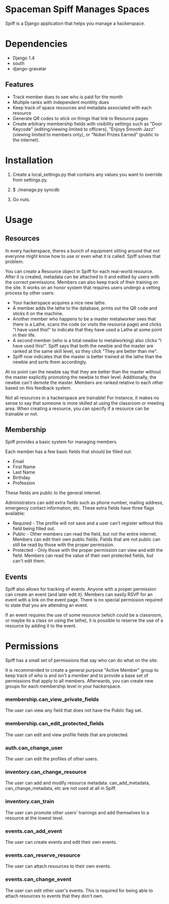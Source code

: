 # Spaceman Spiff Manages Spaces

Spiff is a Django application that helps you manage a hackerspace.

# Dependencies

* Django 1.4
* south
* django-gravatar

## Features

* Track member dues to see who is paid for the month
* Multiple ranks with independent monthly dues
* Keep track of space resources and metadata associated with each resource
* Generate QR codes to stick on things that link to Resource pages
* Create arbitrary membership fields with visibility settings such as "Door Keycode"
  (editing/viewing limited to officers), "Enjoys Smooth Jazz" (viewing
  limited to members only), or "Nobel Prizes Earned" (public to the internet).

# Installation

1. Create a local_settings.py that contains any values you want to override from
settings.py.

2.  $ ./manage.py syncdb

3. Go nuts.

# Usage

## Resources

In every hackerspace, theres a bunch of equipment sitting around that not
everyone might know how to use or even what it is called. Spiff solves that
problem.

You can create a Resource object in Spiff for each real-world resource. After it
is created, metadata can be attached to it and edited by users with the correct
permissions. Members can also keep track of their training on the site. It works
on an honor system that requires users undergo a vetting process by other users:

* Your hackerspace acquires a nice new lathe.
* A member adds the lathe to the database, prints out the QR code and sticks it
  on the machine.
* Another member who happens to be a master metalworker sees that there is a Lathe,
  scans the code (or visits the resource page) and clicks "I have used this!" to
  indicate that they have used a Lathe at some point in their life.
* A second member (who is a total newbie to metalworking) also clicks "I have used
  this!". Spiff says that both the newbie and the master are ranked at the same
  skill level, so they click "They are better than me".
* Spiff now indicates that the master is better trained at the lathe than the
  newbie and sorts them accordingly.

At no point can the newbie say that they are better than the master without the
master explicitly promoting the newbie to their level. Additionally, the newbie
can't demote the master. Members are ranked relative to each other based on this
feedback system.

Not all resources in a hackerspace are trainable! For instance, it makes no
sense to say that someone is more skilled at using the classroom or meeting
area. When creating a resource, you can specify if a resource can be trainable
or not.

## Membership

Spiff provides a basic system for managing members.

Each member has a few basic fields that should be filled out:

* Email
* First Name
* Last Name
* Birthday
* Profession

These fields are public to the general internet.

Administrators can add extra fields such as phone number, mailing address,
emergency contact information, etc. These extra fields have three flags
available:

* Required - The profile will not save and a user can't register without this
  field being filled out.
* Public - Other members can read the field, but not the entire internet.
  Members can edit their own public fields. Fields that are not public can still
  be read by those with the proper permission.
* Protected - Only those with the proper permission can view and edit the field.
  Members can read the value of their own protected fields, but can't edit them.

## Events

Spiff also allows for tracking of events. Anyone with a proper permission can
create an event (and later edit it). Members can easily RSVP for an event with a
link on the event page. There is no special permission required to state that
you are attending an event.

If an event requires the use of some resource (which could be a classroom, or
maybe its a class on using the lathe), it is possible to reserve the use of a
resource by adding it to the event.

# Permissions

Spiff has a small set of permissions that say who can do what on the site.

It is recommended to create a general purpose "Active Member" group to keep
track of who is and isn't a member and to provide a base set of permissions that
apply to all members. Afterwards, you can create new groups for
each membership level in your hackerspace.

### membership.can_view_private_fields

The user can view any field that does not have the Public flag set.

### membership.can_edit_protected_fields

The user can edit and view profile fields that are protected.

### auth.can_change_user

The user can edit the profiles of other users.

### inventory.can_change_resource

The user can add and modify resource metadata. can_add_metadata,
can_change_metadata, etc are not used at all in Spiff.

### inventory.can_train

The user can promote other users' trainings and add themselves to a resource at
the lowest level.

### events.can_add_event

The user can create events and edit their own events.

### events.can_reserve_resource

The user can attach resources to their own events.

### events.can_change_event

The user can edit other user's events. This is required for being able to attach
resources to events that they don't own.

